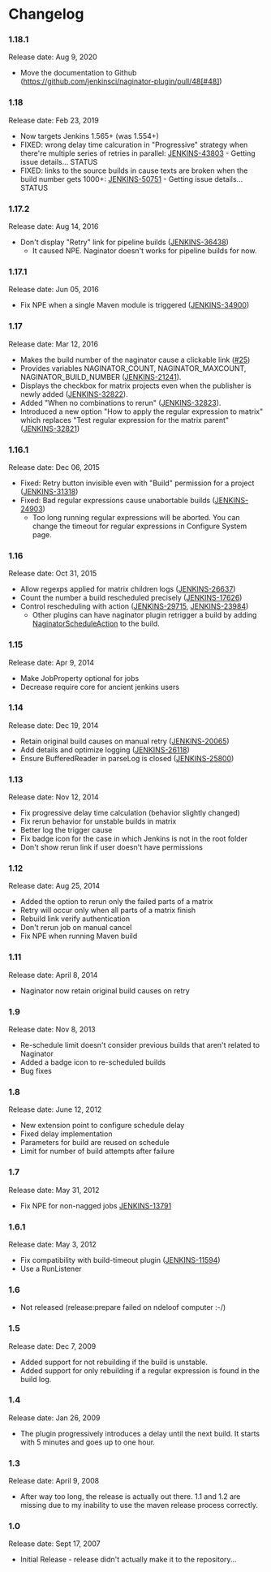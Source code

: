# Changelog

### 1.18.1

Release date: Aug 9, 2020

* Move the documentation to Github
(https://github.com/jenkinsci/naginator-plugin/pull/48[#48])

### 1.18

Release date: Feb 23, 2019

-   Now targets Jenkins 1.565+ (was 1.554+)
-   FIXED: wrong delay time calcuration in "Progressive" strategy when
    there're multiple series of retries in parallel: [
    JENKINS-43803](https://issues.jenkins-ci.org/browse/JENKINS-43803) -
    Getting issue details... STATUS
-   FIXED: links to the source builds in cause texts are broken when the
    build number gets 1000+: [
    JENKINS-50751](https://issues.jenkins-ci.org/browse/JENKINS-50751) -
    Getting issue details... STATUS

### 1.17.2

Release date: Aug 14, 2016

-   Don't display "Retry" link for pipeline builds
    ([JENKINS-36438](https://issues.jenkins-ci.org/browse/JENKINS-36438))
    -   It caused NPE. Naginator doesn't works for pipeline builds for
        now.

### 1.17.1

Release date: Jun 05, 2016

-   Fix NPE when a single Maven module is triggered
    ([JENKINS-34900](https://issues.jenkins-ci.org/browse/JENKINS-34900))

### 1.17

Release date: Mar 12, 2016

-   Makes the build number of the naginator cause a clickable link
    ([\#25](https://github.com/jenkinsci/naginator-plugin/pull/25))
-   Provides variables NAGINATOR\_COUNT, NAGINATOR\_MAXCOUNT,
    NAGINATOR\_BUILD\_NUMBER
    ([JENKINS-21241](https://issues.jenkins-ci.org/browse/JENKINS-21241)).
-   Displays the checkbox for matrix projects even when the publisher is
    newly added
    ([JENKINS-32822](https://issues.jenkins-ci.org/browse/JENKINS-32822)).
-   Added "When no combinations to rerun"
    ([JENKINS-32823](https://issues.jenkins-ci.org/browse/JENKINS-32823)).
-   Introduced a new option "How to apply the regular expression to
    matrix" which replaces "Test regular expression for the matrix
    parent"
    ([JENKINS-32821](https://issues.jenkins-ci.org/browse/JENKINS-32821))

### 1.16.1

Release date: Dec 06, 2015

-   Fixed: Retry button invisible even with "Build" permission for a
    project
    ([JENKINS-31318](https://issues.jenkins-ci.org/browse/JENKINS-31318))
-   Fixed: Bad regular expressions cause unabortable builds
    ([JENKINS-24903](https://issues.jenkins-ci.org/browse/JENKINS-24903))
    -   Too long running regular expressions will be aborted. You can
        change the timeout for regular expressions in Configure System
        page.

### 1.16

Release date: Oct 31, 2015

-   Allow regexps applied for matrix children logs
    ([JENKINS-26637](https://issues.jenkins-ci.org/browse/JENKINS-26637))
-   Count the number a build rescheduled precisely
    ([JENKINS-17626](https://issues.jenkins-ci.org/browse/JENKINS-17626))
-   Control rescheduling with action
    ([JENKINS-29715](https://issues.jenkins-ci.org/browse/JENKINS-29715),
    [JENKINS-23984](https://issues.jenkins-ci.org/browse/JENKINS-23984))
    -   Other plugins can have naginator plugin retrigger a build by
        adding
        [NaginatorScheduleAction](https://github.com/jenkinsci/naginator-plugin/blob/master/src/main/java/com/chikli/hudson/plugin/naginator/NaginatorScheduleAction.java)
        to the build.

### 1.15

Release date: Apr 9, 2014

-   Make JobProperty optional for jobs
-   Decrease require core for ancient jenkins users

### 1.14

Release date: Dec 19, 2014

-   Retain original build causes on manual retry
    ([JENKINS-20065](https://issues.jenkins-ci.org/browse/JENKINS-20065))
-   Add details and optimize logging
    ([JENKINS-26118](https://issues.jenkins-ci.org/browse/JENKINS-26118))
-   Ensure BufferedReader in parseLog is closed
    ([JENKINS-25800](https://issues.jenkins-ci.org/browse/JENKINS-25800))

### 1.13

Release date: Nov 12, 2014

-   Fix progressive delay time calculation (behavior slightly changed)
-   Fix rerun behavior for unstable builds in matrix
-   Better log the trigger cause
-   Fix badge icon for the case in which Jenkins is not in the root
    folder
-   Don't show rerun link if user doesn't have permissions

### 1.12

Release date: Aug 25, 2014

-   Added the option to rerun only the failed parts of a matrix
-   Retry will occur only when all parts of a matrix finish
-   Rebuild link verify authentication
-   Don't rerun job on manual cancel
-   Fix NPE when running Maven build

### 1.11

Release date: April 8, 2014

-   Naginator now retain original build causes on retry

### 1.9

Release date: Nov 8, 2013

-   Re-schedule limit doesn't consider previous builds that aren't
    related to Naginator
-   Added a badge icon to re-scheduled builds
-   Bug fixes

### 1.8

Release date: June 12, 2012

-   New extension point to configure schedule delay
-   Fixed delay implementation
-   Parameters for build are reused on schedule
-   Limit for number of build attempts after failure

### 1.7

Release date: May 31, 2012

-   Fix NPE for non-nagged jobs
    [JENKINS-13791](https://issues.jenkins-ci.org/browse/JENKINS-13791)

### 1.6.1

Release date: May 3, 2012

-   Fix compatibility with build-timeout plugin
    ([JENKINS-11594](https://issues.jenkins-ci.org/browse/JENKINS-11594))
-   Use a RunListener

### 1.6

-   Not released (release:prepare failed on ndeloof computer :-/)

### 1.5

Release date: Dec 7, 2009

-   Added support for not rebuilding if the build is unstable.
-   Added support for only rebuilding if a regular expression is found
    in the build log.

### 1.4

Release date: Jan 26, 2009

-   The plugin progressively introduces a delay until the next build. It
    starts with 5 minutes and goes up to one hour.

### 1.3

Release date: April 9, 2008

-   After way too long, the release is actually out there. 1.1 and 1.2
    are missing due to my inability to use the maven release process
    correctly.

### 1.0 

Release date: Sept 17, 2007

-   Initial Release - release didn't actually make it to the
    repository...
